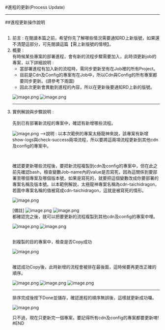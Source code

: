 #進程的更新(Process Update)<hr>
##進程更新操作說明 
<ol>
<br>
<li>前言 : 在閱讀本篇之前，希望你先了解哪些情況需要通知RD上新版號，如果還不清楚這部分，可先閱讀這篇【需上新版號的情境】。
<li>概要 : 
<br>
有時候某些專案的部署進程，會有新的流程步驟需要加入，此時須更新job的專案，以下詳細說明 : 
<ul>
<li>當部署進程有加入新的流程時，需同步更新至有在Job裡的所有Project。
<li>目前是Cdn及Config的專案有在Job中，所以Cdn與Config的所有專案都要同步更新。(請參考下兩圖)
<li>因此次更新會異動到進程的內容，所以在更新後要通知RD上新的版號。
</ul>

![image.png](/.attachments/image-7e0175a3-1437-4e8f-840d-5f3e377bdd95.png)
![image.png](/.attachments/image-3c659607-b099-43b6-9ddd-d585949893bc.png)
<br>
<hr>
<li>實例解說與步驟說明 : 
<br>
<br>
<Step1> 先到已有部署新流程的專案中，確認有新增哪些流程。

![image.png](/.attachments/image-cf34596d-2c4a-4090-8c22-eab4c70f11d9.png)
-->說明 : 以本次範例的專案太極龍神來說，該專案有新增show-logs與check-success兩項流程，所以要將這兩項流程更新到其他cdn及config的專案中。

<br>

<Step2> 確認要更新哪些流程後，要把新流程複製到cdn及config的專案中，但在此之前先確認bash，檢查變數Job-name內的value是否寫死，因為這關係到要部署至哪個專案及哪個版本號，如果是寫死的，就要把這個變數改成你要部署的專案名稱及版本號。以本範例解說，太極龍神專案名稱為cdn-taichidragon，若圖中專案名稱的值被寫成cdn-taichidragon，這就是被寫死的情形。

![image.png](/.attachments/image-842dd193-6d77-4d95-951b-2269114f2089.png)

[備註] 
![image.png](/.attachments/image-6bb6f264-d71d-4e67-a7d4-af1a9cab7f85.png)
![image.png](/.attachments/image-18fedd5b-6a77-404e-a29b-09d7be8cf271.png)
<br>
<Step3> 都確認完之後，就可以把要更新的流程複製到其他cdn及config的專案中哩。 

![image.png](/.attachments/image-d15d9ddc-a43c-46ab-b146-c2156da55a14.png)
![image.png](/.attachments/image-3875223c-2d53-40ff-88dd-22d56ac71c7a.png)


<br>
<Step4> 到複製的目的專案中，檢查是否Copy成功

![image.png](/.attachments/image-91963c1e-9a9e-4347-b844-3d1f462950a7.png)


<br>
<Step5> 確認成功Copy後，此時新增的流程會被排在最後面，這時候要再更改正確的順序。

![image.png](/.attachments/image-93e473cc-e464-454b-93b6-51a62b7f393f.png)
![image.png](/.attachments/image-ec9b85bb-7f18-4f3e-a83e-92d5876cad42.png)
![image.png](/.attachments/image-6d97e194-4ec3-42bc-95fa-1ab5377dad88.png)
<hr>
排序完成後按下Done並儲存，確認進程的順序無誤後，這樣就更新成功囉。

![image.png](/.attachments/image-85069614-594a-40a9-8014-5ec9ff88cf43.png)

只不過，現在只更新完一個專案，要記得所有cdn及config的專案都要更新唷!
#END
